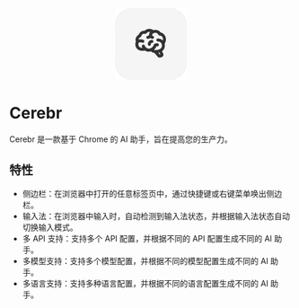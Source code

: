 <p align="center">
<img src="./icons/icon128.png">
</p>

# Cerebr

Cerebr 是一款基于 Chrome 的 AI 助手，旨在提高您的生产力。

## 特性

- 侧边栏：在浏览器中打开的任意标签页中，通过快捷键或右键菜单唤出侧边栏。
- 输入法：在浏览器中输入时，自动检测到输入法状态，并根据输入法状态自动切换输入模式。
- 多 API 支持：支持多个 API 配置，并根据不同的 API 配置生成不同的 AI 助手。
- 多模型支持：支持多个模型配置，并根据不同的模型配置生成不同的 AI 助手。
- 多语言支持：支持多种语言配置，并根据不同的语言配置生成不同的 AI 助手。